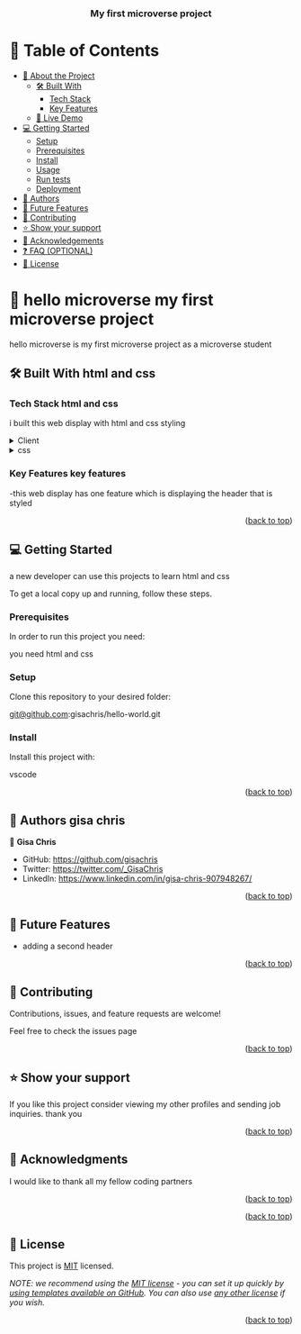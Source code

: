 <a name="readme-top"></a>

<div align="center">

  <h3><b>My first microverse project</b></h3>

</div>

# 📗 Table of Contents

- [📖 About the Project](#about-project)
  - [🛠 Built With](#built-with)
    - [Tech Stack](#tech-stack)
    - [Key Features](#key-features)
  - [🚀 Live Demo](#live-demo)
- [💻 Getting Started](#getting-started)
  - [Setup](#setup)
  - [Prerequisites](#prerequisites)
  - [Install](#install)
  - [Usage](#usage)
  - [Run tests](#run-tests)
  - [Deployment](#triangular_flag_on_post-deployment)
- [👥 Authors](#authors)
- [🔭 Future Features](#future-features)
- [🤝 Contributing](#contributing)
- [⭐️ Show your support](#support)
- [🙏 Acknowledgements](#acknowledgements)
- [❓ FAQ (OPTIONAL)](#faq)
- [📝 License](#license)

# 📖 hello microverse <a name="about-project">my first microverse project</a>

hello microverse is my first microverse project as a microverse student

## 🛠 Built With <a name="built-with">html and css</a>

### Tech Stack <a name="tech-stack">html and css</a>

i built this web display with html and css styling 

<details>
  <summary>Client</summary>
  <ul>
    <li><a href="https://html.org/">html</a></li>
  </ul>
</details>

<details>
  <summary>css</summary>
  <ul>
    <li><a href="https://css.com/">css</a></li>
  </ul>
</details>

<!-- Features -->

### Key Features <a name="key-features">key features</a>

-this web display has one feature which is displaying the header that is styled

<p align="right">(<a href="#readme-top">back to top</a>)</p>

<!-- GETTING STARTED -->

## 💻 Getting Started <a name="getting-started"></a>

a new developer can use this projects to learn html and css

To get a local copy up and running, follow these steps.

### Prerequisites

In order to run this project you need:

you need html and css

### Setup

Clone this repository to your desired folder:

git@github.com:gisachris/hello-world.git


### Install

Install this project with:

vscode


<p align="right">(<a href="#readme-top">back to top</a>)</p>

<!-- AUTHORS -->

## 👥 Authors <a name="authors"> gisa chris</a>

👤 **Gisa Chris**

- GitHub: https://github.com/gisachris
- Twitter: https://twitter.com/_GisaChris
- LinkedIn: https://www.linkedin.com/in/gisa-chris-907948267/

<p align="right">(<a href="#readme-top">back to top</a>)</p>

<!-- FUTURE FEATURES -->

## 🔭 Future Features <a name="future-features"></a>

- adding a second header

<p align="right">(<a href="#readme-top">back to top</a>)</p>

<!-- CONTRIBUTING -->

## 🤝 Contributing <a name="contributing"></a>

Contributions, issues, and feature requests are welcome!

Feel free to check the issues page

<p align="right">(<a href="#readme-top">back to top</a>)</p>

<!-- SUPPORT -->

## ⭐️ Show your support <a name="support"></a>

If you like this project consider viewing my other profiles and sending job inquiries. thank you

<p align="right">(<a href="#readme-top">back to top</a>)</p>

<!-- ACKNOWLEDGEMENTS -->

## 🙏 Acknowledgments <a name="acknowledgements"></a>

I would like to thank all my fellow coding partners 

<p align="right">(<a href="#readme-top">back to top</a>)</p>


<p align="right">(<a href="#readme-top">back to top</a>)</p>

<!-- LICENSE -->

## 📝 License <a name="license"></a>

This project is [MIT](./LICENSE) licensed.

_NOTE: we recommend using the [MIT license](https://choosealicense.com/licenses/mit/) - you can set it up quickly by [using templates available on GitHub](https://docs.github.com/en/communities/setting-up-your-project-for-healthy-contributions/adding-a-license-to-a-repository). You can also use [any other license](https://choosealicense.com/licenses/) if you wish._

<p align="right">(<a href="#readme-top">back to top</a>)</p>
